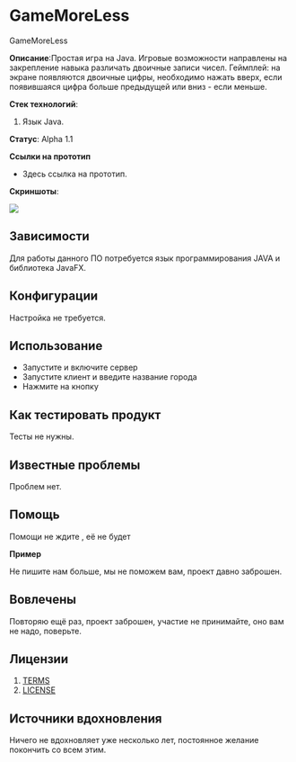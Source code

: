 # GameMoreLess
GameMoreLess

**Описание**:Простая игра на Java.
Игровые возможности направлены на закрепление навыка различать двоичные записи чисел.
Геймплей: на экране появляются двоичные цифры, необходимо нажать вверх, если появившаяся цифра больше предыдущей или вниз - если меньше.

**Стек технологий**:
1) Язык Java.

**Статус**:  Alpha 1.1

**Ссылки на прототип**
  - Здесь ссылка на прототип.
  
  **Скриншоты**: 

![](https://sun9-28.userapi.com/impg/eGp_AfrWv_yxz3lV2-lSb2sqwtf9BpI7sPRZrw/cfAbHJ9OX_4.jpg)

## Зависимости

Для работы данного ПО потребуется язык программирования JAVA и библиотека JavaFX.
  
## Конфигурации

Настройка не требуется.

## Использование

- Запустите и включите сервер
- Запустите клиент и введите название города
- Нажмите на кнопку

## Как тестировать продукт

Тесты не нужны.

## Известные проблемы

Проблем нет.

## Помощь

Помощи не ждите , её не будет

**Пример**

Не пишите нам больше, мы не поможем вам, проект давно заброшен.

## Вовлечены

Повторяю ещё раз, проект заброшен, участие не принимайте, оно вам не надо, поверьте.

## Лицензии
1. [TERMS](TERMS.md)
2. [LICENSE](LICENSE)

## Источники вдохновления

Ничего не вдохновляет уже несколько лет, постоянное желание покончить со всем этим.


